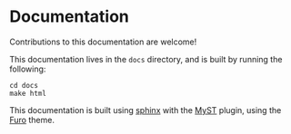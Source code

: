 # Documentation

Contributions to this documentation are welcome!

This documentation lives in the `docs` directory, and is built
by running the following:

```shell
cd docs
make html
```

This documentation is built using [sphinx](https://www.sphinx-doc.org/en/master/) with the [MyST](https://mystmd.org/)
plugin, using the [Furo](https://pradyunsg.me/furo/) theme.